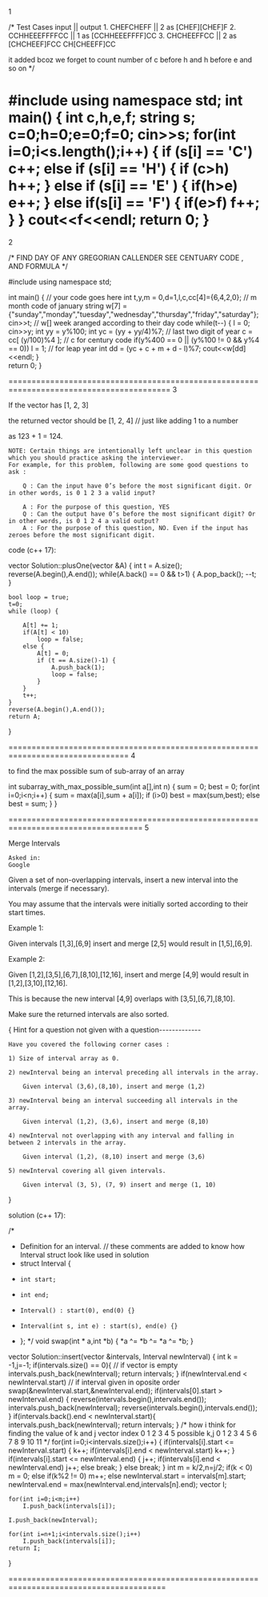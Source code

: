 1

/*
  Test Cases  input || output
        1. CHEFCHEFF || 2   as [CHEF][CHEF]F
        2. CCHHEEEFFFFCC || 1 as [CCHHEEEFFFF]CC
        3. CHCHEEFFCC || 2  as [CHCHEEF]FCC CH[CHEEFF]CC
        
  it added bcoz we forget to count number of c before h and h before e and so on
*/


#include <iostream>
using namespace std;
int main() {
	int c,h,e,f;
	    string s;
	    c=0;h=0;e=0;f=0;
	    cin>>s;
	    for(int i=0;i<s.length();i++) {
	        if (s[i] == 'C')
	            c++;
	        else if (s[i] == 'H') { 
	            if (c>h)
	                h++;
	        } 
	        else if (s[i] == 'E' ) {
	            if(h>e)
	                e++;
	        }
	        else if(s[i] == 'F') {
	            if(e>f)
	                f++;
	        }
	    }
	    cout<<f<<endl;
	return 0;
}
=====================================================================================================
2

/* FIND DAY OF ANY GREGORIAN CALLENDER  SEE CENTUARY CODE , AND FORMULA */

#include <iostream>
using namespace std;

int main() {
	// your code goes here
	int t,y,m = 0,d=1,l,c,cc[4]={6,4,2,0}; // m month code of january
	string w[7] = {"sunday","monday","tuesday","wednesday","thursday","friday","saturday"};
	cin>>t;     // w[] week aranged according to their day code
	while(t--) {
	    l = 0;
	    cin>>y;
	    int yy = y%100;
	    int yc = (yy + yy/4)%7; // last two digit of year
	    c = cc[ (y/100)%4 ];    // c for century code
	   if(y%400 == 0 || (y%100 != 0 && y%4 == 0))
	        l = 1;  // for leap year
	   int dd = (yc + c + m + d - l)%7;
	   cout<<w[dd]<<endl;
	}   
	return 0;
}

=========================================================================================
3


If the vector has [1, 2, 3]

the returned vector should be [1, 2, 4]		// just like adding 1 to a number

as 123 + 1 = 124.

    NOTE: Certain things are intentionally left unclear in this question which you should practice asking the interviewer.
    For example, for this problem, following are some good questions to ask :

        Q : Can the input have 0’s before the most significant digit. Or in other words, is 0 1 2 3 a valid input?

        A : For the purpose of this question, YES
        Q : Can the output have 0’s before the most significant digit? Or in other words, is 0 1 2 4 a valid output?
        A : For the purpose of this question, NO. Even if the input has zeroes before the most significant digit.

code (c++ 17):

vector<int> Solution::plusOne(vector<int> &A) {
    int t = A.size();
    reverse(A.begin(),A.end());
    while(A.back() == 0 && t>1) {
        A.pop_back();
        --t;
    }
    
    bool loop = true;
    t=0;
    while (loop) {

        A[t] += 1;
        if(A[t] < 10)
            loop = false;
        else {
            A[t] = 0;
            if (t == A.size()-1) {
                A.push_back(1);
                loop = false;
            }
        }
        t++;
    }
    reverse(A.begin(),A.end());
    return A;
}

================================================================================
4

to find the max possible sum of sub-array of an array

int subarray_with_max_possible_sum(int a[],int n) {
	sum = 0;
	best = 0;
	for(int i=0;i<n;i++) {
		sum = max(a[i],sum + a[i]);
		if (i>0)
			best = max(sum,best);
		else
			best = sum;
	}
}

===================================================================================
5


Merge Intervals

    Asked in:  
    Google

Given a set of non-overlapping intervals, insert a new interval into the intervals (merge if necessary).

You may assume that the intervals were initially sorted according to their start times.

Example 1:

Given intervals [1,3],[6,9] insert and merge [2,5] would result in [1,5],[6,9].

Example 2:

Given [1,2],[3,5],[6,7],[8,10],[12,16], insert and merge [4,9] would result in [1,2],[3,10],[12,16].

This is because the new interval [4,9] overlaps with [3,5],[6,7],[8,10].

Make sure the returned intervals are also sorted.

{
	Hint for a question not given with a question-------------
	
	

	Have you covered the following corner cases :

	1) Size of interval array as 0.

	2) newInterval being an interval preceding all intervals in the array.

	    Given interval (3,6),(8,10), insert and merge (1,2)

	3) newInterval being an interval succeeding all intervals in the array.

	    Given interval (1,2), (3,6), insert and merge (8,10)

	4) newInterval not overlapping with any interval and falling in between 2 intervals in the array.

	    Given interval (1,2), (8,10) insert and merge (3,6) 

	5) newInterval covering all given intervals.

	    Given interval (3, 5), (7, 9) insert and merge (1, 10)


}

solution (c++ 17):

/*
 * Definition for an interval.		// these comments are added to know how Interval struct look like used in solution
 * struct Interval {
 *     int start;
 *     int end;
 *     Interval() : start(0), end(0) {}
 *     Interval(int s, int e) : start(s), end(e) {}
 * };
 */	
 void swap(int * a,int *b) {
     *a ^= *b ^= *a ^= *b; 
 }
 
vector<Interval> Solution::insert(vector<Interval> &intervals, Interval newInterval) {
	int k = -1,j=-1;
   if(intervals.size() == 0){			// if vector is empty	
      intervals.push_back(newInterval);
      return intervals;
    } 
    if(newInterval.end < newInterval.start)	// if interval given in oposite order
        swap(&newInterval.start,&newInterval.end);
    if(intervals[0].start > newInterval.end) {
        reverse(intervals.begin(),intervals.end());
        intervals.push_back(newInterval);
        reverse(intervals.begin(),intervals.end());
    }
    if(intervals.back().end < newInterval.start){
        intervals.push_back(newInterval);
        return intervals;
    }
	/*
						 how i think for finding the value of k and j
						 vector index 	0	1	2	3	4	5
						 possible k,j   0   1   2   3   4   5   6   7   8   9   10   11
	*/
    for(int i=0;i<intervals.size();i++) {
        if(intervals[i].start <= newInterval.start) {
            k++;
            if(intervals[i].end < newInterval.start)
                k++;
        }
        if(intervals[i].start <= newInterval.end) {
            j++;
            if(intervals[i].end < newInterval.end)
                j++;
            else
                break;
        } 
        else
            break;
    }
    int m = k/2,n=j/2;
    if(k < 0)
        m = 0;
    else if(k%2 != 0)
        m++;
    else
        newInterval.start = intervals[m].start;
    newInterval.end = max(newInterval.end,intervals[n].end);
    vector<Interval> I;
	
    for(int i=0;i<m;i++)
        I.push_back(intervals[i]);
	
    I.push_back(newInterval);
    
    for(int i=n+1;i<intervals.size();i++)
        I.push_back(intervals[i]);
    return I;
}

========================================================================================


